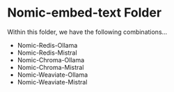 # Nomic-embed-text Folder
Within this folder, we have the following combinations...
- Nomic-Redis-Ollama
- Nomic-Redis-Mistral
- Nomic-Chroma-Ollama
- Nomic-Chroma-Mistral
- Nomic-Weaviate-Ollama
- Nomic-Weaviate-Mistral
